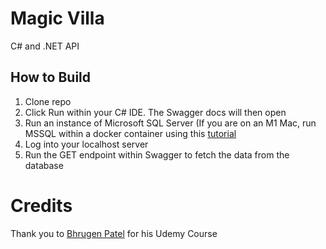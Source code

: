 # Magic Villa
C# and .NET API

How to Build
------------

1. Clone repo
2. Click Run within your C# IDE. The Swagger docs will then open
3. Run an instance of Microsoft SQL Server (If you are on an M1 Mac, run MSSQL within a docker container using this [tutorial](https://medium.com/geekculture/how-to-install-sql-server-in-mac-m1-41121e110214)
4. Log into your localhost server
5. Run the GET endpoint within Swagger to fetch the data from the database

# Credits
Thank you to [Bhrugen Patel](https://dotnetmastery.com/) for his Udemy Course
